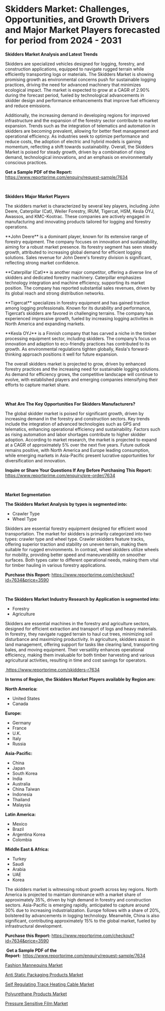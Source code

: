 <p><h1>Skidders Market: Challenges, Opportunities, and Growth Drivers and Major Market Players forecasted for period from 2024 - 2031</h1></p><p><strong>Skidders Market Analysis and Latest Trends</strong></p>
<p><p>Skidders are specialized vehicles designed for logging, forestry, and construction applications, equipped to navigate rugged terrain while efficiently transporting logs or materials. The Skidders Market is showing promising growth as environmental concerns push for sustainable logging practices, driving the need for advanced machinery that minimizes ecological impact. The market is expected to grow at a CAGR of 2.90% during the forecast period, fueled by technological advancements in skidder design and performance enhancements that improve fuel efficiency and reduce emissions.</p><p>Additionally, the increasing demand in developing regions for improved infrastructure and the expansion of the forestry sector contribute to market expansion. Trends such as the integration of telematics and automation in skidders are becoming prevalent, allowing for better fleet management and operational efficiency. As industries seek to optimize performance and reduce costs, the adoption of electric and hybrid models is gaining momentum, reflecting a shift towards sustainability. Overall, the Skidders Market is poised for steady growth, driven by a combination of rising demand, technological innovations, and an emphasis on environmentally conscious practices.</p></p>
<p><strong>Get a Sample PDF of the Report:&nbsp;</strong> <a href="https://www.reportprime.com/enquiry/request-sample/7634?utm_campaign=1510&utm_medium=2&utm_source=Github&utm_content=ia&utm_term=10102024&utm_id=skidders">https://www.reportprime.com/enquiry/request-sample/7634</a></p>
<p>&nbsp;</p>
<p><strong>Skidders Major Market Players</strong></p>
<p><p>The skidders market is characterized by several key players, including John Deere, Caterpillar (Cat), Weiler Forestry, IRUM, Tigercat, HSM, Kesla OYJ, Awassos, and KMC-Kootrac. These companies are actively engaged in manufacturing and innovating products tailored for logging and forestry operations.</p><p>**John Deere** is a dominant player, known for its extensive range of forestry equipment. The company focuses on innovation and sustainability, aiming for a robust market presence. Its forestry segment has seen steady growth, attributed to increasing global demand for efficient logging solutions. Sales revenue for John Deere's forestry division is significant, reflecting strong market confidence.</p><p>**Caterpillar (Cat)** is another major competitor, offering a diverse line of skidders and dedicated forestry machinery. Caterpillar emphasizes technology integration and machine efficiency, supporting its market position. The company has reported substantial sales revenues, driven by its global reach and strong distribution networks.</p><p>**Tigercat** specializes in forestry equipment and has gained traction among logging professionals. Known for its durability and performance, Tigercat’s skidders are favored in challenging terrains. The company has experienced impressive growth, fueled by increasing logging activities in North America and expanding markets.</p><p>**Kesla OYJ** is a Finnish company that has carved a niche in the timber processing equipment sector, including skidders. The company’s focus on innovation and adaption to eco-friendly practices has contributed to its growth. As environmental regulations tighten globally, Kesla's forward-thinking approach positions it well for future expansion.</p><p>The overall skidders market is projected to grow, driven by enhanced forestry practices and the increasing need for sustainable logging solutions. As demand for efficiency grows, the competitive landscape will continue to evolve, with established players and emerging companies intensifying their efforts to capture market share.</p></p>
<p>&nbsp;</p>
<p><strong>What Are The Key Opportunities For Skidders Manufacturers?</strong></p>
<p><p>The global skidder market is poised for significant growth, driven by increasing demand in the forestry and construction sectors. Key trends include the integration of advanced technologies such as GPS and telematics, enhancing operational efficiency and sustainability. Factors such as rising automation and labor shortages contribute to higher skidder adoption. According to market research, the market is projected to expand at a CAGR of approximately 5% over the next five years. Future outlook remains positive, with North America and Europe leading consumption, while emerging markets in Asia-Pacific present lucrative opportunities for diversification and innovation.</p></p>
<p><strong>Inquire or Share Your Questions If Any Before Purchasing This Report:</strong> <a href="https://www.reportprime.com/enquiry/pre-order/7634?utm_campaign=1510&utm_medium=2&utm_source=Github&utm_content=ia&utm_term=10102024&utm_id=skidders">https://www.reportprime.com/enquiry/pre-order/7634</a></p>
<p>&nbsp;</p>
<p><strong>Market Segmentation</strong></p>
<p><strong>The Skidders Market Analysis by types is segmented into:</strong></p>
<p><ul><li>Crawler Type</li><li>Wheel Type</li></ul></p>
<p><p>Skidders are essential forestry equipment designed for efficient wood transportation. The market for skidders is primarily categorized into two types: crawler type and wheel type. Crawler skidders feature tracks, offering superior traction and stability on uneven terrain, making them suitable for rugged environments. In contrast, wheel skidders utilize wheels for mobility, providing better speed and maneuverability on smoother surfaces. Both types cater to different operational needs, making them vital for timber hauling in various forestry applications.</p></p>
<p><strong>Purchase this Report:&nbsp;</strong><a href="https://www.reportprime.com/checkout?id=7634&price=3590&utm_campaign=1510&utm_medium=2&utm_source=Github&utm_content=ia&utm_term=10102024&utm_id=skidders">https://www.reportprime.com/checkout?id=7634&price=3590</a></p>
<p>&nbsp;</p>
<p><strong>The Skidders Market Industry Research by Application is segmented into:</strong></p>
<p><ul><li>Forestry</li><li>Agriculture</li></ul></p>
<p><p>Skidders are essential machines in the forestry and agriculture sectors, designed for efficient extraction and transport of logs and heavy materials. In forestry, they navigate rugged terrain to haul cut trees, minimizing soil disturbance and maximizing productivity. In agriculture, skidders assist in land management, offering support for tasks like clearing land, transporting bales, and moving equipment. Their versatility enhances operational efficiency, making them invaluable for both timber harvesting and various agricultural activities, resulting in time and cost savings for operators.</p></p>
<p><a href="https://www.reportprime.com/skidders-r7634?utm_campaign=1510&utm_medium=2&utm_source=Github&utm_content=ia&utm_term=10102024&utm_id=skidders">&nbsp;https://www.reportprime.com/skidders-r7634</a></p>
<p><strong>In terms of Region, the Skidders Market Players available by Region are:</strong></p>
<p>
    <p> <strong> North America: </strong>
        <ul>
            <li>United States</li>
            <li>Canada</li>
        </ul>
        </p> 
    <p> <strong> Europe: </strong>
        <ul>
            <li>Germany</li>
            <li>France</li>
            <li>U.K.</li>
            <li>Italy</li>
            <li>Russia</li>
        </ul>
        </p> 
    <p> <strong> Asia-Pacific: </strong>
        <ul>
            <li>China</li>
            <li>Japan</li>
            <li>South Korea</li>
            <li>India</li>
            <li>Australia</li>
            <li>China Taiwan</li>
            <li>Indonesia</li>
            <li>Thailand</li>
            <li>Malaysia</li>
        </ul>
        </p> 
    <p> <strong> Latin America: </strong>
        <ul>
            <li>Mexico</li>
            <li>Brazil</li>
            <li>Argentina Korea</li>
            <li>Colombia</li>
        </ul>
        </p> 
    <p> <strong> Middle East & Africa: </strong>
        <ul>
            <li>Turkey</li>
            <li>Saudi</li>
            <li>Arabia</li>
            <li>UAE</li>
            <li>Korea</li>
        </ul>
    </p>
    </p>
<p><p>The skidders market is witnessing robust growth across key regions. North America is projected to maintain dominance with a market share of approximately 35%, driven by high demand in forestry and construction sectors. Asia-Pacific is emerging rapidly, anticipated to capture around 30% due to increasing industrialization. Europe follows with a share of 20%, bolstered by advancements in logging technology. Meanwhile, China is also significant, contributing approximately 15% to the global market, fueled by infrastructural development.</p></p>
<p><strong>Purchase this Report: </strong><a href="https://www.reportprime.com/checkout?id=7634&price=3590&utm_campaign=1510&utm_medium=2&utm_source=Github&utm_content=ia&utm_term=10102024&utm_id=skidders">https://www.reportprime.com/checkout?id=7634&price=3590</a></p>
<p>&nbsp;<strong>Get a Sample PDF of the Report:&nbsp;&nbsp;</strong><a href="https://www.reportprime.com/enquiry/request-sample/7634?utm_campaign=1510&utm_medium=2&utm_source=Github&utm_content=ia&utm_term=10102024&utm_id=skidders">https://www.reportprime.com/enquiry/request-sample/7634</a></p>
<p><strong></strong></p>
<p><p><a href="https://www.linkedin.com/pulse/fashion-mannequins-market-size-share-growth-analysis-type-application-gqgpe?utm_campaign=1510&utm_medium=2&utm_source=Github&utm_content=ia&utm_term=10102024&utm_id=skidders">Fashion Mannequins Market</a></p><p><a href="https://www.linkedin.com/pulse/anti-static-packaging-products-market-research-report-exploring-zf0he?utm_campaign=1510&utm_medium=2&utm_source=Github&utm_content=ia&utm_term=10102024&utm_id=skidders">Anti Static Packaging Products Market</a></p><p><a href="https://www.linkedin.com/pulse/self-regulating-trace-heating-cable-market-industry-landscape-h9ime?utm_campaign=1510&utm_medium=2&utm_source=Github&utm_content=ia&utm_term=10102024&utm_id=skidders">Self Regulating Trace Heating Cable Market</a></p><p><a href="https://www.linkedin.com/pulse/digital-transformation-polyurethane-products-industry-bzhhe?utm_campaign=1510&utm_medium=2&utm_source=Github&utm_content=ia&utm_term=10102024&utm_id=skidders">Polyurethane Products Market</a></p><p><a href="https://www.linkedin.com/pulse/investing-pressure-sensitive-film-market-trends-leading-products-ltwde?utm_campaign=1510&utm_medium=2&utm_source=Github&utm_content=ia&utm_term=10102024&utm_id=skidders">Pressure Sensitive Film Market</a></p></p>